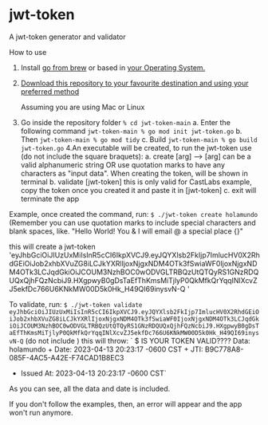 # jwt-token
A jwt-token generator and validator

How to use

1. Install [go from brew](https://formulae.brew.sh/formula/go) or based in [your Operating System.](https://go.dev/doc/install)
2. [Download this repository to your favourite destination and using your preferred method](https://docs.github.com/es/repositories/creating-and-managing-repositories/cloning-a-repository)
    
   Assuming you are using Mac or Linux
3. Go inside the repository folder ` % cd jwt-token-main `
    a. Enter the following command ` jwt-token-main % go mod init jwt-token.go `
    b. Then  ` jwt-token-main % go mod tidy `
    c. Build ` jwt-token-main % go build jwt-token.go `
4.An executable will be created, to run the jwt-token use (do not include the square braquets):
    a. create [arg] -->  [arg] can be a valid alphanumeric string OR use quotation marks to have any characters as "input data". When creating the token, will be shown in terminal
    b. validate [jwt-token] this is only valid for CastLabs example, copy the token once you created it and paste it in [jwt-token] 
    c. exit will terminate the app

Example, once created the command, run: ` $ ./jwt-token create holamundo `  (Remember you can use quotation marks to include special characters and blank spaces, like. "Hello World! You & I will email @ a special place {}"

this will create a jwt-token 'eyJhbGciOiJIUzUxMiIsInR5cCI6IkpXVCJ9.eyJQYXlsb2FkIjp7ImlucHV0X2RhdGEiOiJob2xhbXVuZG8iLCJkYXRlIjoxNjgxNDM4OTk3fSwiaWF0IjoxNjgxNDM4OTk3LCJqdGkiOiJCOUM3NzhBOC0wODVGLTRBQzUtQTQyRS1GNzRDQUQxQjhFQzNcbiJ9.HXgpwyB0gDsTaEfThKmsMiTjlyP0QkMfkQrYqqINlXcvZJ5ekfDc766U6KNkMW00D5k0Hk_H49QI69inysvN-Q <nil>'
    
To validate, run: ` $ ./jwt-token validate eyJhbGciOiJIUzUxMiIsInR5cCI6IkpXVCJ9.eyJQYXlsb2FkIjp7ImlucHV0X2RhdGEiOiJob2xhbXVuZG8iLCJkYXRlIjoxNjgxNDM4OTk3fSwiaWF0IjoxNjgxNDM4OTk3LCJqdGkiOiJCOUM3NzhBOC0wODVGLTRBQzUtQTQyRS1GNzRDQUQxQjhFQzNcbiJ9.HXgpwyB0gDsTaEfThKmsMiTjlyP0QkMfkQrYqqINlXcvZJ5ekfDc766U6KNkMW00D5k0Hk_H49QI69inysvN-Q ` (do not include <nil>)
this will throw:
` $ IS YOUR TOKEN VALID????
Data: holamundo + Date: 2023-04-13 20:23:17 -0600 CST + JTI: B9C778A8-085F-4AC5-A42E-F74CAD1B8EC3
 + Issued At: 2023-04-13 20:23:17 -0600 CST`
 
 As you can see, all the data and date is included. 
 
 If you don't follow the examples, then, an error will appear and the app won't run anymore.
 
 
